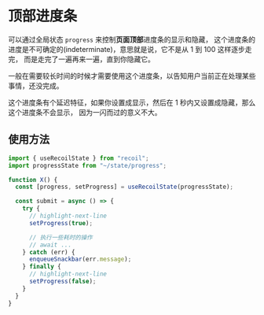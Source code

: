 # 顶部进度条

可以通过全局状态 `progress` 来控制**页面顶部**进度条的显示和隐藏，
这个进度条的进度是不可确定的(indeterminate)，意思就是说，它不是从 1 到 100 这样逐步走完，
而是走完了一遍再来一遍，直到你隐藏它。

一般在需要较长时间的时候才需要使用这个进度条，以告知用户当前正在处理某些事情，还没完成。

这个进度条有个延迟特征，如果你设置成显示，然后在 1 秒内又设置成隐藏，那么这个进度条不会显示，
因为一闪而过的意义不大。

## 使用方法

```jsx
import { useRecoilState } from "recoil";
import progressState from "~/state/progress";

function X() {
  const [progress, setProgress] = useRecoilState(progressState);

  const submit = async () => {
    try {
      // highlight-next-line
      setProgress(true);

      // 执行一些耗时的操作
      // await ...
    } catch (err) {
      enqueueSnackbar(err.message);
    } finally {
      // highlight-next-line
      setProgress(false);
    }
  }
}
```
